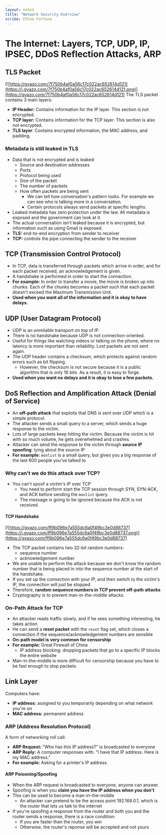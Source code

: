 ```yaml
---
layout: notes
title: "Network Security Overview"
scribe: Chloe Fortuna
---
```


# The Internet: Layers, TCP, UDP, IP, IPSEC, DDoS Reflection Attacks, ARP

## TLS Packet
[![https://gyazo.com/7f750b4af0a56c17c022ac652614d121](https://i.gyazo.com/7f750b4af0a56c17c022ac652614d121.png)](https://gyazo.com/7f750b4af0a56c17c022ac652614d121)
The TLS packet contains 3 main layers:
- **IP Header:** Contains information for the IP layer. This section is not encrypted.
- **TCP layer:** Contains information for the TCP layer. This section is also not encrypted.
- **TLS layer**: Contains encrypted information, the MAC address, and padding.

### Metadata is still leaked in TLS
- Data that is not encrypted and is leaked:
    - Source and destination addresses
    - Ports
    - Protocol being used
    - Size of the packet
    - The number of packets
    - How often packets are being sent
        - We can tell how conversation's pattern looks. For example we can see who is talking more in a conversation.
        - Certain protocols always send packets at specific lengths.
- Leaked metadata has zero protection under the law. All metadata is exposed and the government can look at it.
- The actual conversation isn't leaked because it is encrypted, but information such as using Gmail is exposed.
- **TLS:** end-to-end encryption from sender to receiver
- **TCP:** controls the pipe connecting the sender to the receiver

## TCP (Transmission Control Protocol)
- In TCP, data is transferred through packets which arrive in order, and for each packet received, an acknowledgement is given.
- A handshake is performed in order to start the connection.
- **For example:** In order to transfer a movie, the movie is broken up into chunks. Each of the chunks becomes a packet such that each packet doesn't exceed the Maximum Transmission Unit.
- **Used when you want all of the information and it is okay to have delays.**
 
## UDP (User Datagram Protocol)
- UDP is an unreliable transport on top of IP. 
- There is no handshake because UDP is not connection-oriented.
- Useful for things like watching videos or talking on the phone, where no latency is more important than reliability. Lost packets are not sent again.
- The UDP header contains a checksum, which protects against random errors such as bit flipping.
    - However, the checksum is not secure because it is a public algorithm that is only 16 bits. As a result, it is easy to forge. 
- **Used when you want no delays and it is okay to lose a few packets.** 

  
## DoS Reflection and Amplification Attack (Denial of Service)
- An **off-path attack** that exploits that DNS is sent over UDP which is a simple protocol.
- The attacker sends a small query to a server, which sends a huge response to the victim. 
- Lots of large packets keep hitting the victim. Because the victim is hit with so much volume, he gets overwhelmed and crashes.
- Attacker can send the response to the victim through **source IP spoofing**: lying about the source IP
- **For example:** `monlist` is a small query, but gives you a big response of the last 600 people you've talked to

### Why can't we do this attack over TCP?
- You can't spoof a victim's IP over TCP
    - You need to perform start the TCP session through SYN, SYN-ACK, and ACK before sending the `monlist` query.
    - The message is going to be ignored because the ACK is not received. 
    
#### TCP Handshake
[![https://gyazo.com/ff9b096e7a555dc6a0f49bc3e0d88737](https://i.gyazo.com/ff9b096e7a555dc6a0f49bc3e0d88737.png)](https://gyazo.com/ff9b096e7a555dc6a0f49bc3e0d88737)

- The TCP packet contains two 32-bit random numbers:
    - sequence number
    - acknowledgement number
- We are unable to perform the attack because we don't know the random number that is being placed in into the sequence number at the start of the handshake.
- If you set up the connection with your IP, and then switch to the victim's IP, the connection will just be stopped
- Therefore, **random sequence numbers in TCP prevent off-path attacks**
- Cryptography is to prevent man-in-the-middle attacks.

### On-Path Attack for TCP
- An attacker reads traffic slowly, and if he sees something interesting, he takes action
- He can send a **reset packet** with the `reset` flag set, which closes a connection if the sequence/acknowledgement numbers are sensible
- **On-path model is very common for censorship**
- **For example:** Great Firewall of China
    - IP address blocking: dropping packets that go to a specific IP blocks the entire website
- Man-in-the-middle is more difficult for censorship because you have to be fast enough to stop packets 

## Link Layer
Computers have:
- **IP address:** assigned to you temporarily depending on what network you're on
- **MAC address:** permanent address

### ARP (Address Resolution Protocol)
A form of networking roll call:
- **ARP Request:** "Who has this IP address?" is broadcasted to everyone
- **ARP Reply:** A computer responses with: "I have that IP address. Here is my MAC address."
- **For example:** Asking for a printer's IP address.

#### ARP Poisoning/Spoofing
- When the ARP request is broadcasted to everyone, anyone can answer.
- Spoofing is when you **claim you have the IP address when you don't**
- This can be used to become a man-in-the-middle
    - An attacker can pretend to be the access point 192.168.0.1, which is the router that lets us talk to the internet
- If you're spoofing a response from the router and both you and the router sends a response, there is a race condition:
    - If you are faster than the router, you win
    - Otherwise, the router's reponse will be accepted and not yours